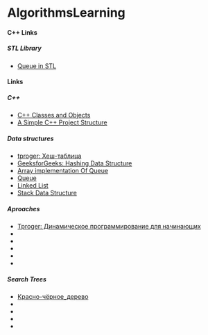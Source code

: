 # AlgorithmsLearning
#### C++ Links
##### STL Library
- [Queue in STL](https://www.geeksforgeeks.org/queue-cpp-stl/)


#### Links

##### C++
- [C++ Classes and Objects](https://www.geeksforgeeks.org/c-classes-and-objects/)
- [A Simple C++ Project Structure](https://hiltmon.com/blog/2013/07/03/a-simple-c-plus-plus-project-structure/)

##### Data structures
- [tproger: Хеш-таблица](https://ru.wikipedia.org/wiki/%D0%A5%D0%B5%D1%88-%D1%82%D0%B0%D0%B1%D0%BB%D0%B8%D1%86%D0%B0)
- [GeeksforGeeks: Hashing Data Structure](https://www.geeksforgeeks.org/hashing-data-structure/)
- [Array implementation Of Queue](https://www.geeksforgeeks.org/queue-set-1introduction-and-array-implementation/)
- [Queue](https://www.techiedelight.com/queue-implementation-cpp/)
- [Linked List](https://www.geeksforgeeks.org/linked-list-set-1-introduction/)
- [Stack Data Structure](https://www.geeksforgeeks.org/stack-data-structure-introduction-program/)

##### Aproaches
- [Tproger: Динамическое программирование для начинающих](https://tproger.ru/articles/dynprog-starters/)
- []()
- []()
- []()
- []()
- []()

##### Search Trees
- [Красно-чёрное_дерево](https://ru.wikipedia.org/wiki/%D0%9A%D1%80%D0%B0%D1%81%D0%BD%D0%BE-%D1%87%D1%91%D1%80%D0%BD%D0%BE%D0%B5_%D0%B4%D0%B5%D1%80%D0%B5%D0%B2%D0%BE)
- []()
- []()
- []()
- []()